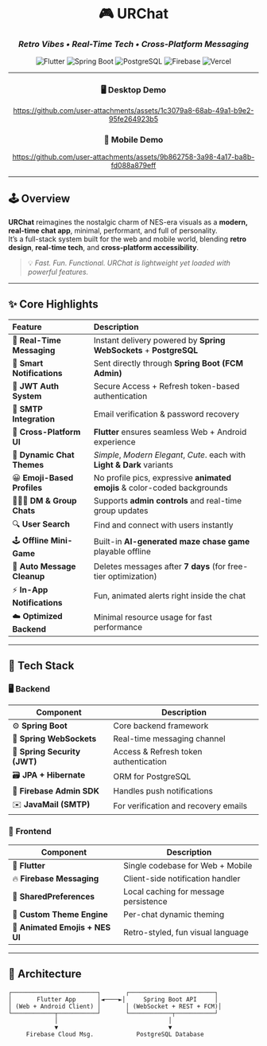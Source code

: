 <div align="center">

# 🎮 **URChat**  
### _Retro Vibes • Real-Time Tech • Cross-Platform Messaging_

![Flutter](https://img.shields.io/badge/Flutter-%2302569B.svg?style=for-the-badge&logo=flutter&logoColor=white)
![Spring Boot](https://img.shields.io/badge/Spring%20Boot-6DB33F?style=for-the-badge&logo=springboot&logoColor=white)
![PostgreSQL](https://img.shields.io/badge/PostgreSQL-316192.svg?style=for-the-badge&logo=postgresql&logoColor=white)
![Firebase](https://img.shields.io/badge/Firebase-FFCA28.svg?style=for-the-badge&logo=firebase&logoColor=black)
![Vercel](https://img.shields.io/badge/Vercel-000000.svg?style=for-the-badge&logo=vercel&logoColor=white)

---

### 🖥️ Desktop Demo  
https://github.com/user-attachments/assets/1c3079a8-68ab-49a1-b9e2-95fe264923b5  

### 📱 Mobile Demo  

https://github.com/user-attachments/assets/9b862758-3a98-4a17-ba8b-fd088a879eff


---

</div>

## 🕹️ **Overview**

**URChat** reimagines the nostalgic charm of NES-era visuals as a **modern, real-time chat app**, minimal, performant, and full of personality.  
It’s a full-stack system built for the web and mobile world, blending **retro design**, **real-time tech**, and **cross-platform accessibility**.

> 💡 _Fast. Fun. Functional. URChat is lightweight yet loaded with powerful features._

---

## ✨ **Core Highlights**

| Feature | Description |
|:--------|:-------------|
| 💬 **Real-Time Messaging** | Instant delivery powered by **Spring WebSockets** + **PostgreSQL** |
| 🔔 **Smart Notifications** | Sent directly through **Spring Boot (FCM Admin)** |
| 🔐 **JWT Auth System** | Secure Access + Refresh token-based authentication |
| 📧 **SMTP Integration** | Email verification & password recovery |
| 🧩 **Cross-Platform UI** | **Flutter** ensures seamless Web + Android experience |
| 🎨 **Dynamic Chat Themes** | _Simple_, _Modern Elegant_, _Cute_. each with **Light & Dark** variants |
| 😀 **Emoji-Based Profiles** | No profile pics, expressive **animated emojis** & color-coded backgrounds |
| 🧑‍🤝‍🧑 **DM & Group Chats** | Supports **admin controls** and real-time group updates |
| 🔍 **User Search** | Find and connect with users instantly |
| 🕹️ **Offline Mini-Game** | Built-in **AI-generated maze chase game** playable offline |
| 🧹 **Auto Message Cleanup** | Deletes messages after **7 days** (for free-tier optimization) |
| ⚡ **In-App Notifications** | Fun, animated alerts right inside the chat |
| ☁️ **Optimized Backend** | Minimal resource usage for fast performance |

---

## 🧠 **Tech Stack**

### 🖥️ **Backend**
| Component | Description |
|------------|--------------|
| ⚙️ **Spring Boot** | Core backend framework |
| 🧵 **Spring WebSockets** | Real-time messaging channel |
| 🔐 **Spring Security (JWT)** | Access & Refresh token authentication |
| 🗃️ **JPA + Hibernate** | ORM for PostgreSQL |
| 📨 **Firebase Admin SDK** | Handles push notifications |
| ✉️ **JavaMail (SMTP)** | For verification and recovery emails |

### 📱 **Frontend**
| Component | Description |
|------------|--------------|
| 💙 **Flutter** | Single codebase for Web + Mobile |
| 🔥 **Firebase Messaging** | Client-side notification handler |
| 💾 **SharedPreferences** | Local caching for message persistence |
| 🎨 **Custom Theme Engine** | Per-chat dynamic theming |
| 🧸 **Animated Emojis + NES UI** | Retro-styled, fun visual language |

---

## 🧩 **Architecture**

```text
┌────────────────────────┐       ┌────────────────────────┐
│       Flutter App      │◄────►│     Spring Boot API     │
│ (Web + Android Client) │       │ (WebSocket + REST + FCM)│
└────────────┬───────────┘       └────────────┬───────────┘
             │                               │
             ▼                               ▼
     Firebase Cloud Msg.            PostgreSQL Database


